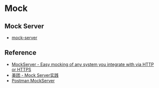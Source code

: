 # Mock

## Mock Server
* [mock-server](https://github.com/easynvest/mock-server)


## Reference
* [MockServer - Easy mocking of any system you integrate with via HTTP or HTTPS](http://www.mock-server.com/)
* [美团 - Mock Server实践](https://tech.meituan.com/2015/10/19/mock-server-in-action.html)
* [Postman MockServer](https://blog.csdn.net/testdeveloper/article/details/80559538)
